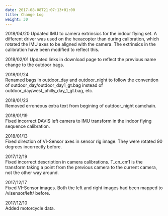 ```yaml
---
date: 2017-08-08T21:07:13+01:00
title: Change Log
weight: 30
---
```

2018/04/20
Updated IMU to camera extrinsics for the indoor flying set. A different driver was used on the hexacopter than during calibration, which rotated the IMU axes to be aligned with the camera. The extrinsics in the calibration have been modified to reflect this.

2018/02/01
Updated links in download page to reflect the previous name change to the outdoor bags.

2018/01/24  
Renamed bags in outdoor_day and outdoor_night to follow the convention of outdoor_day/outdoor_day1_gt.bag instead of outdoor_day/west_philly_day_1_gt.bag, etc.

2018/01/23  
Removed erroneous extra text from begining of outdoor_night camchain.

2018/01/19  
Fixed incorrect DAVIS left camera to IMU transform in the indoor flying sequence calibration.

2018/01/13  
Fixed direction of VI-Sensor axes in sensor rig image. They were rotated 90 degrees incorrectly before.

2017/12/19  
Fixed incorrect description in camera calibrations. T_cn_cm1 is the transform taking a point from the previous camera to the current camera, not the other way around.

2017/12/17  
Fixed VI-Sensor images. Both the left and right images had been mapped to /visensor/left/ before.

2017/12/10  
Added motorcycle data.








